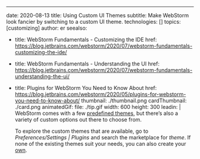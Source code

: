 ---
date: 2020-08-13
title: Using Custom UI Themes
subtitle: Make WebStorm look fancier by switching to a custom UI theme.
technologies: []
topics: [customizing]
author: er
seealso:
- title: WebStorm Fundamentals - Customizing the IDE
  href: https://blog.jetbrains.com/webstorm/2020/07/webstorm-fundamentals-customizing-the-ide/
- title: WebStorm Fundamentals - Understanding the UI
  href: https://blog.jetbrains.com/webstorm/2020/07/webstorm-fundamentals-understanding-the-ui/
- title: Plugins for WebStorm You Need to Know About
  href: https://blog.jetbrains.com/webstorm/2020/05/plugins-for-webstorm-you-need-to-know-about/
thumbnail: ./thumbnail.png
cardThumbnail: ./card.png
animatedGif:
  file: ./tip.gif
  width: 600
  height: 300
leadin: |
  WebStorm comes with a few [predefined themes](https://www.jetbrains.com/help/webstorm/user-interface-themes.html), but there’s also a variety of custom options out there to choose from. 
  
  To explore the custom themes that are available, go to *Preferences/Settings | Plugins* and search the marketplace for *theme*. If none of the existing themes suit your needs, you can also create your [own](https://jetbrains.org/intellij/sdk/docs/reference_guide/ui_themes/themes_intro.html).
  